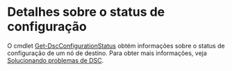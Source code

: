 # <a name="details-about-configuration-status"></a>Detalhes sobre o status de configuração

O cmdlet [Get-DscConfigurationStatus](https://technet.microsoft.com/library/mt517868.aspx) obtém informações sobre o status de configuração de um nó de destino. Para obter mais informações, veja [Solucionando problemas de DSC](https://msdn.microsoft.com/powershell/dsc/troubleshooting).